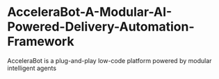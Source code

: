 # AcceleraBot-A-Modular-AI-Powered-Delivery-Automation-Framework
AcceleraBot is a plug-and-play low-code platform powered by modular intelligent agents
